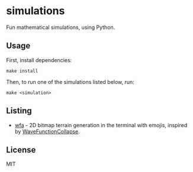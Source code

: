 # simulations

Fun mathematical simulations, using Python.

## Usage

First, install dependencies:

```
make install
```

Then, to run one of the simulations listed below, run:

```
make <simulation>
```

## Listing

- [wfa](./wfa) - 2D bitmap terrain generation in the terminal with emojis, inspired by [WaveFunctionCollapse](https://github.com/mxgmn/WaveFunctionCollapse).

## License

MIT
